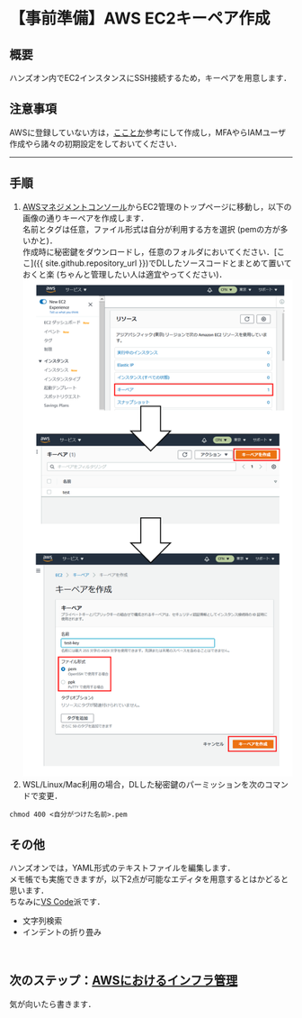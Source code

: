 # 【事前準備】AWS EC2キーペア作成
## 概要
ハンズオン内でEC2インスタンスにSSH接続するため，キーペアを用意します．  


## 注意事項
AWSに登録していない方は，[こことか](https://aws.amazon.com/jp/register-flow/)参考にして作成し，MFAやらIAMユーザ作成やら諸々の初期設定をしておいてください．

---

## 手順
1. [AWSマネジメントコンソール](https://console.aws.amazon.com/console/home)からEC2管理のトップページに移動し，以下の画像の通りキーペアを作成します．  
名前とタグは任意，ファイル形式は自分が利用する方を選択 (pemの方が多いかと)．  
作成時に秘密鍵をダウンロードし，任意のフォルダにおいてください．[ここ]({{ site.github.repository_url }})でDLしたソースコードとまとめて置いておくと楽 (ちゃんと管理したい人は適宜やってください)．  
![キーペア作成](../img/keypair.png "キーペア作成")
1. WSL/Linux/Mac利用の場合，DLした秘密鍵のパーミッションを次のコマンドで変更．  
```console
chmod 400 <自分がつけた名前>.pem
```

## その他
ハンズオンでは，YAML形式のテキストファイルを編集します．  
メモ帳でも実施できますが，以下2点が可能なエディタを用意するとはかどると思います．  
ちなみに[VS Code](https://code.visualstudio.com/ "Visual Studio Code - Code Editing. Redefined")派です．
- 文字列検索
- インデントの折り畳み

<br>

## 次のステップ：[AWSにおけるインフラ管理]()
気が向いたら書きます．
<br><br>
